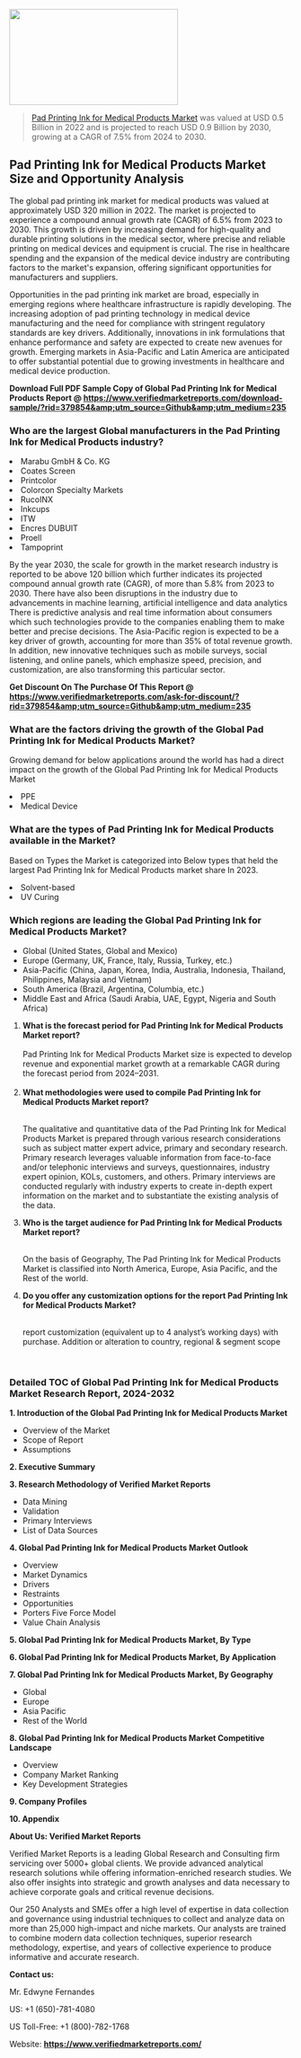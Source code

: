 <img src="https://ffe5etoiles.com/wp-content/uploads/2024/12/MST1-300x171.png" alt="" width="300" height="171" class="alignnone size-medium wp-image-20088" /><blockquote><p><p><a href="https://www.verifiedmarketreports.com/download-sample/?rid=379854&utm_source=Github&utm_medium=235" target="_blank">Pad Printing Ink for Medical Products Market</a> was valued at USD 0.5 Billion in 2022 and is projected to reach USD 0.9 Billion by 2030, growing at a CAGR of 7.5% from 2024 to 2030.</p></blockquote><p><h2>Pad Printing Ink for Medical Products Market Size and Opportunity Analysis</h2> <p>The global pad printing ink market for medical products was valued at approximately USD 320 million in 2022. The market is projected to experience a compound annual growth rate (CAGR) of 6.5% from 2023 to 2030. This growth is driven by increasing demand for high-quality and durable printing solutions in the medical sector, where precise and reliable printing on medical devices and equipment is crucial. The rise in healthcare spending and the expansion of the medical device industry are contributing factors to the market's expansion, offering significant opportunities for manufacturers and suppliers.</p> <p>Opportunities in the pad printing ink market are broad, especially in emerging regions where healthcare infrastructure is rapidly developing. The increasing adoption of pad printing technology in medical device manufacturing and the need for compliance with stringent regulatory standards are key drivers. Additionally, innovations in ink formulations that enhance performance and safety are expected to create new avenues for growth. Emerging markets in Asia-Pacific and Latin America are anticipated to offer substantial potential due to growing investments in healthcare and medical device production.</p> </p><p class=""><strong>Download Full PDF Sample Copy of Global Pad Printing Ink for Medical Products Report @ <a href="https://www.verifiedmarketreports.com/download-sample/?rid=379854&amp;utm_source=Github&amp;utm_medium=235" target="_blank">https://www.verifiedmarketreports.com/download-sample/?rid=379854&amp;utm_source=Github&amp;utm_medium=235</a></strong></p><h3 id="" class="">Who are the largest Global manufacturers in the Pad Printing Ink for Medical Products industry?</h3><p><li>Marabu GmbH & Co. KG</li><li> Coates Screen</li><li> Printcolor</li><li> Colorcon Specialty Markets</li><li> RucoINX</li><li> Inkcups</li><li> ITW</li><li> Encres DUBUIT</li><li> Proell</li><li> Tampoprint</li></p><div class=""><div class="" dir="" data-message-author-role="" data-message-id="" data-message-model-slug=""><div class=""><div class=""><div class=""><div class="" dir="" data-message-author-role="" data-message-id="" data-message-model-slug=""><div class=""><div class=""><p>By the year 2030, the scale for growth in the market research industry is reported to be above 120 billion which further indicates its projected compound annual growth rate (CAGR), of more than 5.8% from 2023 to 2030. There have also been disruptions in the industry due to advancements in machine learning, artificial intelligence and data analytics There is predictive analysis and real time information about consumers which such technologies provide to the companies enabling them to make better and precise decisions. The Asia-Pacific region is expected to be a key driver of growth, accounting for more than 35% of total revenue growth. In addition, new innovative techniques such as mobile surveys, social listening, and online panels, which emphasize speed, precision, and customization, are also transforming this particular sector.</p><p><strong>Get Discount On The Purchase Of This Report @&nbsp; <a href="https://www.verifiedmarketreports.com/ask-for-discount/?rid=379854&amp;utm_source=Github&amp;utm_medium=235" target="_blank">https://www.verifiedmarketreports.com/ask-for-discount/?rid=379854&amp;utm_source=Github&amp;utm_medium=235</a></strong></p></div></div></div></div></div></div></div></div><h3 id="" class="">What are the factors driving the growth of the Global Pad Printing Ink for Medical Products Market?</h3><p id="" class="">Growing demand for below applications around the world has had a direct impact on the growth of the Global Pad Printing Ink for Medical Products Market</p><p id="" class=""><li>PPE</li><li> Medical Device</li></p><h3 id="" class="">What are the types of Pad Printing Ink for Medical Products available in the Market?</h3><p id="" class="">Based on Types the Market is categorized into Below types that held the largest Pad Printing Ink for Medical Products market share In 2023.</p><p id="" class=""><li>Solvent-based</li><li> UV Curing</li></p><h3 id="" class="">Which regions are leading the Global Pad Printing Ink for Medical Products Market?</h3><ul><li>Global (United States, Global and Mexico)</li><li>Europe (Germany, UK, France, Italy, Russia, Turkey, etc.)</li><li>Asia-Pacific (China, Japan, Korea, India, Australia, Indonesia, Thailand, Philippines, Malaysia and Vietnam)</li><li>South America (Brazil, Argentina, Columbia, etc.)</li><li>Middle East and Africa (Saudi Arabia, UAE, Egypt, Nigeria and South Africa)</li></ul><p><ol><li><strong>What is the forecast period for Pad Printing Ink for Medical Products Market report?<br /></strong><br /><span data-sheets-root="1" data-sheets-value="{&quot;1&quot;:2,&quot;2&quot;:&quot;XXXX size is expected to develop revenue and exponential market growth at a remarkable CAGR during the forecast period from 2024&ndash;2030.&quot;}" data-sheets-userformat="{&quot;2&quot;:12674,&quot;4&quot;:{&quot;1&quot;:2,&quot;2&quot;:16776960},&quot;10&quot;:2,&quot;11&quot;:0,&quot;15&quot;:&quot;Arial&quot;,&quot;16&quot;:12}">Pad Printing Ink for Medical Products Market size is expected to develop revenue and exponential market growth at a remarkable CAGR during the forecast period from 2024&ndash;2031.</span><br /><br /></li><li><strong>What methodologies were used to compile Pad Printing Ink for Medical Products Market report?<br /><br /></strong><p>The qualitative and quantitative data of the&nbsp;Pad Printing Ink for Medical Products Market is prepared through various research considerations such as subject matter expert advice, primary and secondary research. Primary research leverages valuable information from face-to-face and/or telephonic interviews and surveys, questionnaires, industry expert opinion, KOLs, customers, and others. Primary interviews are conducted regularly with industry experts to create in-depth expert information on the market and to substantiate the existing analysis of the data.&nbsp;</p></li><li><strong>Who is the target audience for Pad Printing Ink for Medical Products Market report?<br /><br /></strong><p>On the basis of Geography, The&nbsp;Pad Printing Ink for Medical Products Market is classified into North America, Europe, Asia Pacific, and the Rest of the world.</p></li><li><strong>Do you offer any customization options for the report Pad Printing Ink for Medical Products Market?<br /><br /></strong><p>report customization (equivalent up to 4 analyst&rsquo;s working days) with purchase. Addition or alteration to country, regional &amp; segment scope</p><p>&nbsp;</p></li></ol></p><h3 id="" class="">Detailed TOC of Global Pad Printing Ink for Medical Products Market Research Report, 2024-2032</h3><p id="" class=""><strong>1. Introduction of the Global Pad Printing Ink for Medical Products Market</strong></p><ul><li>Overview of the Market</li><li>Scope of Report</li><li>Assumptions</li></ul><p id="" class=""><strong>2. Executive Summary</strong></p><p id="" class=""><strong>3. Research Methodology of&nbsp;Verified Market Reports</strong></p><ul><li>Data Mining</li><li>Validation</li><li>Primary Interviews</li><li>List of Data Sources</li></ul><p id="" class=""><strong>4. Global Pad Printing Ink for Medical Products Market Outlook</strong></p><ul><li>Overview</li><li>Market Dynamics</li><li>Drivers</li><li>Restraints</li><li>Opportunities</li><li>Porters Five Force Model</li><li>Value Chain Analysis</li></ul><p id="" class=""><strong>5. Global Pad Printing Ink for Medical Products Market, By&nbsp;Type</strong></p><p id="" class=""><strong>6. Global Pad Printing Ink for Medical Products Market, By Application</strong></p><p id="" class=""><strong>7. Global Pad Printing Ink for Medical Products Market, By Geography</strong></p><ul><li>Global</li><li>Europe</li><li>Asia Pacific</li><li>Rest of the World</li></ul><p id="" class=""><strong>8. Global Pad Printing Ink for Medical Products Market Competitive Landscape</strong></p><ul><li>Overview</li><li>Company Market Ranking</li><li>Key Development Strategies</li></ul><p id="" class=""><strong>9. Company Profiles</strong></p><p id="" class=""><strong>10. Appendix</strong></p><p id="" class=""><strong>About Us: Verified Market Reports</strong></p><p id="" class="">Verified Market Reports is a leading Global Research and Consulting firm servicing over 5000+ global clients. We provide advanced analytical research solutions while offering information-enriched research studies. We also offer insights into strategic and growth analyses and data necessary to achieve corporate goals and critical revenue decisions.</p><p id="" class="">Our 250 Analysts and SMEs offer a high level of expertise in data collection and governance using industrial techniques to collect and analyze data on more than 25,000 high-impact and niche markets. Our analysts are trained to combine modern data collection techniques, superior research methodology, expertise, and years of collective experience to produce informative and accurate research.</p><p id="" class=""><strong>Contact us:</strong></p><p id="" class="">Mr. Edwyne Fernandes</p><p id="" class="">US: +1 (650)-781-4080</p><p id="" class="">US Toll-Free: +1 (800)-782-1768</p><p id="" class="">Website: <a target="" data-test-app-aware-link=""><strong>https://www.verifiedmarketreports.com/</strong></a></p>
